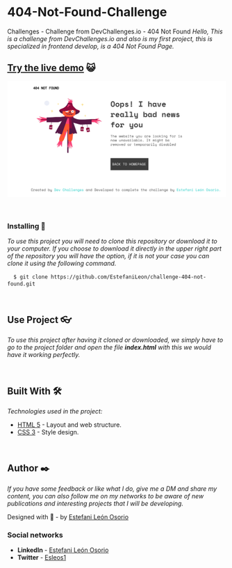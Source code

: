 # 404-Not-Found-Challenge
Challenges - Challenge from DevChallenges.io - 404 Not Found
_Hello, This is a challenge from DevChallenges.io and also is my first project, this is specialized in frontend develop, is a 404 Not Found Page._

## [Try the live demo](https://404-notfound-page-challenge.netlify.app/) 😺
![Thumbnail](https://github.com/EstefaniLeon/challenge-404-not-found/blob/main/design/desktop%20design.jpg)

<br>

### Installing 🔧

_To use this project you will need to clone this repository or download it to your computer. If you choose to download it directly in the upper right part of the repository you will have the option, if it is not your case you can clone it using the following command._

```ssh
  $ git clone https://github.com/EstefaniLeon/challenge-404-not-found.git
```

<br>

## Use Project 👓

_To use this project after having it cloned or downloaded, we simply have to go to the project folder and open the file **index.html** with this we would have it working perfectly._

<br>

## Built With 🛠️

_Technologies used in the project:_

* [HTML 5](https://es.wikipedia.org/wiki/HTML) - Layout and web structure.
* [CSS 3](https://es.wikipedia.org/wiki/Hoja_de_estilos_en_cascada) - Style design.

<br>

## Author ✒️

_If you have some feedback or like what I do, give me a DM and share my content, you can also follow me on my networks to be aware of new publications and interesting projects that I will be developing._

Designed with 💖 - by [Estefani León Osorio](https://github.com/EstefaniLeon)

### Social networks

* **LinkedIn** - [Estefani León Osorio](https://www.linkedin.com/in/estefani-leon-osorio-34a56a244/)
* **Twitter** - [Esleos1](https://twitter.com/Esleos1)
